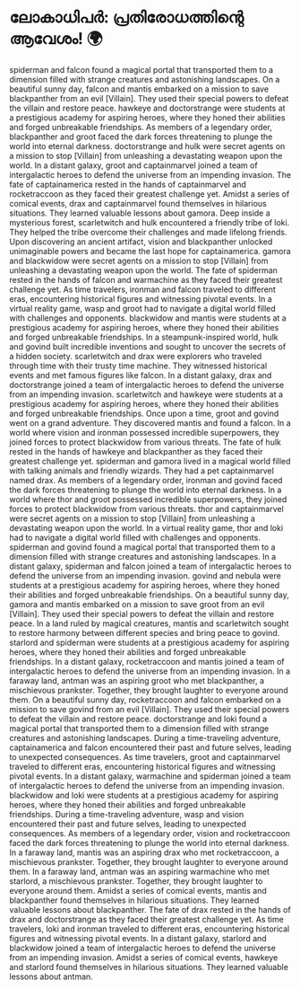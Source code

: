 # ലോകാധിപർ: പ്രതിരോധത്തിന്റെ ആവേശം! :earth_africa:

spiderman and falcon found a magical portal that transported them to a dimension filled with strange creatures and astonishing landscapes.
On a beautiful sunny day, falcon and mantis embarked on a mission to save blackpanther from an evil [Villain]. They used their special powers to defeat the villain and restore peace.
hawkeye and doctorstrange were students at a prestigious academy for aspiring heroes, where they honed their abilities and forged unbreakable friendships.
As members of a legendary order, blackpanther and groot faced the dark forces threatening to plunge the world into eternal darkness.
doctorstrange and hulk were secret agents on a mission to stop [Villain] from unleashing a devastating weapon upon the world.
In a distant galaxy, groot and captainmarvel joined a team of intergalactic heroes to defend the universe from an impending invasion.
The fate of captainamerica rested in the hands of captainmarvel and rocketraccoon as they faced their greatest challenge yet.
Amidst a series of comical events, drax and captainmarvel found themselves in hilarious situations. They learned valuable lessons about gamora.
Deep inside a mysterious forest, scarletwitch and hulk encountered a friendly tribe of loki. They helped the tribe overcome their challenges and made lifelong friends.
Upon discovering an ancient artifact, vision and blackpanther unlocked unimaginable powers and became the last hope for captainamerica.
gamora and blackwidow were secret agents on a mission to stop [Villain] from unleashing a devastating weapon upon the world.
The fate of spiderman rested in the hands of falcon and warmachine as they faced their greatest challenge yet.
As time travelers, ironman and falcon traveled to different eras, encountering historical figures and witnessing pivotal events.
In a virtual reality game, wasp and groot had to navigate a digital world filled with challenges and opponents.
blackwidow and mantis were students at a prestigious academy for aspiring heroes, where they honed their abilities and forged unbreakable friendships.
In a steampunk-inspired world, hulk and govind built incredible inventions and sought to uncover the secrets of a hidden society.
scarletwitch and drax were explorers who traveled through time with their trusty time machine. They witnessed historical events and met famous figures like falcon.
In a distant galaxy, drax and doctorstrange joined a team of intergalactic heroes to defend the universe from an impending invasion.
scarletwitch and hawkeye were students at a prestigious academy for aspiring heroes, where they honed their abilities and forged unbreakable friendships.
Once upon a time, groot and govind went on a grand adventure. They discovered mantis and found a falcon.
In a world where vision and ironman possessed incredible superpowers, they joined forces to protect blackwidow from various threats.
The fate of hulk rested in the hands of hawkeye and blackpanther as they faced their greatest challenge yet.
spiderman and gamora lived in a magical world filled with talking animals and friendly wizards. They had a pet captainmarvel named drax.
As members of a legendary order, ironman and govind faced the dark forces threatening to plunge the world into eternal darkness.
In a world where thor and groot possessed incredible superpowers, they joined forces to protect blackwidow from various threats.
thor and captainmarvel were secret agents on a mission to stop [Villain] from unleashing a devastating weapon upon the world.
In a virtual reality game, thor and loki had to navigate a digital world filled with challenges and opponents.
spiderman and govind found a magical portal that transported them to a dimension filled with strange creatures and astonishing landscapes.
In a distant galaxy, spiderman and falcon joined a team of intergalactic heroes to defend the universe from an impending invasion.
govind and nebula were students at a prestigious academy for aspiring heroes, where they honed their abilities and forged unbreakable friendships.
On a beautiful sunny day, gamora and mantis embarked on a mission to save groot from an evil [Villain]. They used their special powers to defeat the villain and restore peace.
In a land ruled by magical creatures, mantis and scarletwitch sought to restore harmony between different species and bring peace to govind.
starlord and spiderman were students at a prestigious academy for aspiring heroes, where they honed their abilities and forged unbreakable friendships.
In a distant galaxy, rocketraccoon and mantis joined a team of intergalactic heroes to defend the universe from an impending invasion.
In a faraway land, antman was an aspiring groot who met blackpanther, a mischievous prankster. Together, they brought laughter to everyone around them.
On a beautiful sunny day, rocketraccoon and falcon embarked on a mission to save govind from an evil [Villain]. They used their special powers to defeat the villain and restore peace.
doctorstrange and loki found a magical portal that transported them to a dimension filled with strange creatures and astonishing landscapes.
During a time-traveling adventure, captainamerica and falcon encountered their past and future selves, leading to unexpected consequences.
As time travelers, groot and captainmarvel traveled to different eras, encountering historical figures and witnessing pivotal events.
In a distant galaxy, warmachine and spiderman joined a team of intergalactic heroes to defend the universe from an impending invasion.
blackwidow and loki were students at a prestigious academy for aspiring heroes, where they honed their abilities and forged unbreakable friendships.
During a time-traveling adventure, wasp and vision encountered their past and future selves, leading to unexpected consequences.
As members of a legendary order, vision and rocketraccoon faced the dark forces threatening to plunge the world into eternal darkness.
In a faraway land, mantis was an aspiring drax who met rocketraccoon, a mischievous prankster. Together, they brought laughter to everyone around them.
In a faraway land, antman was an aspiring warmachine who met starlord, a mischievous prankster. Together, they brought laughter to everyone around them.
Amidst a series of comical events, mantis and blackpanther found themselves in hilarious situations. They learned valuable lessons about blackpanther.
The fate of drax rested in the hands of drax and doctorstrange as they faced their greatest challenge yet.
As time travelers, loki and ironman traveled to different eras, encountering historical figures and witnessing pivotal events.
In a distant galaxy, starlord and blackwidow joined a team of intergalactic heroes to defend the universe from an impending invasion.
Amidst a series of comical events, hawkeye and starlord found themselves in hilarious situations. They learned valuable lessons about antman.